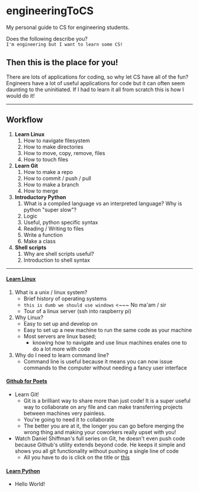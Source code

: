 # engineeringToCS
My personal guide to CS for engineering students.


Does the following describe you?   
`I'm engineering but I want to learn some CS!`
## Then this is the place for you!

There are lots of applications for coding, so why let CS have all of the fun? Engineers have a lot of useful applications for code but it can often seem daunting to the uninitiated. If I had to learn it all from scratch this is how I would do it!

---
## Workflow
1. **Learn Linux**
   1. How to navigate filesystem
   2. How to make directories
   3. How to move, copy, remove, files
   4. How to touch files   
2. **Learn Git**
   1. How to make a repo
   2. How to commit / push / pull
   3. How to make a branch
   4. How to merge   
3. **Introductory Python**   
   1. What is a compiled language vs an interpreted language? Why is python "super slow"?
   2. Logic
   3. Useful, python specific syntax
   4. Reading / Writing to files
   5. Write a function
   6. Make a class
4. **Shell scripts**
   1. Why are shell scripts useful?
   2. Introduction to shell syntax

---

#### [Learn Linux](https://www.youtube.com/watch?v=rL3yq5a_vNM&list=PLlcnQQJK8SUjfkCph45fz6rC0de60LVZR)
1. What is a unix / linux system?   
   - Brief history of operating systems
   - `this is dumb we should use windows` <~~~ No ma'am / sir
   - Tour of a linux server (ssh into raspberry pi)
2. Why Linux?
   - Easy to set up and develop on
   - Easy to set up a new machine to run the same code as your machine
   - Most servers are linux based;
     - knowing how to navigate and use linux machines enales one to do a lot more with code
3. Why do I need to learn command line?
   - Command line is useful because it means you can now issue commands to the computer without needing a fancy user interface

#### [Github for Poets](https://www.youtube.com/playlist?list=PLRqwX-V7Uu6ZF9C0YMKuns9sLDzK6zoiV)
- Learn Git!
  - Git is a brilliant way to share more than just code! It is a super useful way to collaborate on any file and can make transferring projects between machines very painless.
  - You're going to need it to collaborate
  - The better you are at it, the longer you can go before merging the wrong thing and making your coworkers really upset with you!
- Watch Daniel Shiffman's full series on Git, he doesn't even push code because Github's utility extends beyond code. He keeps it simple and shows you all git functionality without pushing a single line of code
  - All you have to do is click on the title or [this](https://www.youtube.com/playlist?list=PLRqwX-V7Uu6ZF9C0YMKuns9sLDzK6zoiV)

#### [Learn Python](https://github.com/ethinallen/facilitiesPlanningAndDesign/blob/master/learningPython.md)
- Hello World!
